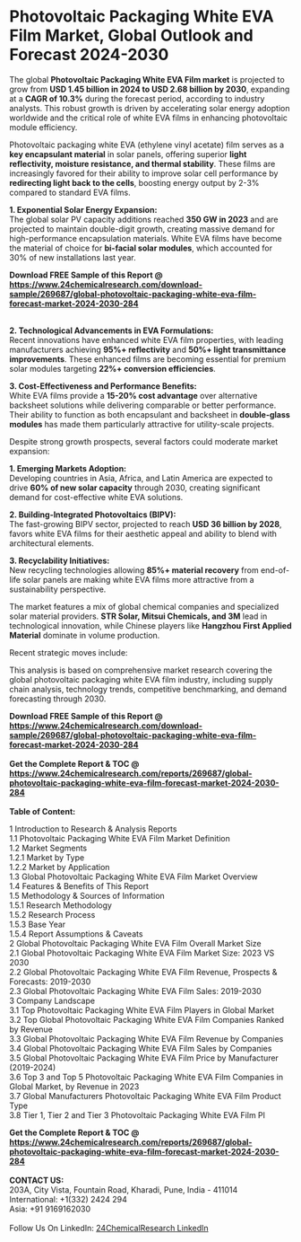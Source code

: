<h1>Photovoltaic Packaging White EVA Film Market, Global Outlook and Forecast 2024-2030</h1><p>The global <strong>Photovoltaic Packaging White EVA Film market</strong> is projected to grow from <strong>USD 1.45 billion in 2024 to USD 2.68 billion by 2030</strong>, expanding at a <strong>CAGR of 10.3%</strong> during the forecast period, according to industry analysts. This robust growth is driven by accelerating solar energy adoption worldwide and the critical role of white EVA films in enhancing photovoltaic module efficiency.</p><p>Photovoltaic packaging white EVA (ethylene vinyl acetate) film serves as a <strong>key encapsulant material</strong> in solar panels, offering superior <strong>light reflectivity, moisture resistance, and thermal stability</strong>. These films are increasingly favored for their ability to improve solar cell performance by <strong>redirecting light back to the cells</strong>, boosting energy output by 2-3% compared to standard EVA films.</p><p><strong>1. Exponential Solar Energy Expansion:</strong><br>
The global solar PV capacity additions reached <strong>350 GW in 2023</strong> and are projected to maintain double-digit growth, creating massive demand for high-performance encapsulation materials. White EVA films have become the material of choice for <strong>bi-facial solar modules</strong>, which accounted for 30% of new installations last year.</p><div><b>Download FREE Sample of this Report @ 
            <a href="https://www.24chemicalresearch.com/download-sample/269687/global-photovoltaic-packaging-white-eva-film-forecast-market-2024-2030-284">
            https://www.24chemicalresearch.com/download-sample/269687/global-photovoltaic-packaging-white-eva-film-forecast-market-2024-2030-284</a></b></div><br><p><strong>2. Technological Advancements in EVA Formulations:</strong><br>
Recent innovations have enhanced white EVA film properties, with leading manufacturers achieving <strong>95%+ reflectivity</strong> and <strong>50%+ light transmittance improvements</strong>. These enhanced films are becoming essential for premium solar modules targeting <strong>22%+ conversion efficiencies</strong>.</p><p><strong>3. Cost-Effectiveness and Performance Benefits:</strong><br>
White EVA films provide a <strong>15-20% cost advantage</strong> over alternative backsheet solutions while delivering comparable or better performance. Their ability to function as both encapsulant and backsheet in <strong>double-glass modules</strong> has made them particularly attractive for utility-scale projects.</p><p>Despite strong growth prospects, several factors could moderate market expansion:</p><p><strong>1. Emerging Markets Adoption:</strong><br>
Developing countries in Asia, Africa, and Latin America are expected to drive <strong>60% of new solar capacity</strong> through 2030, creating significant demand for cost-effective white EVA solutions.</p><p><strong>2. Building-Integrated Photovoltaics (BIPV):</strong><br>
The fast-growing BIPV sector, projected to reach <strong>USD 36 billion by 2028</strong>, favors white EVA films for their aesthetic appeal and ability to blend with architectural elements.</p><p><strong>3. Recyclability Initiatives:</strong><br>
New recycling technologies allowing <strong>85%+ material recovery</strong> from end-of-life solar panels are making white EVA films more attractive from a sustainability perspective.</p><p>The market features a mix of global chemical companies and specialized solar material providers. <strong>STR Solar, Mitsui Chemicals, and 3M</strong> lead in technological innovation, while Chinese players like <strong>Hangzhou First Applied Material</strong> dominate in volume production.</p><p>Recent strategic moves include:</p><p>This analysis is based on comprehensive market research covering the global photovoltaic packaging white EVA film industry, including supply chain analysis, technology trends, competitive benchmarking, and demand forecasting through 2030.</p><div><b>Download FREE Sample of this Report @ 
            <a href="https://www.24chemicalresearch.com/download-sample/269687/global-photovoltaic-packaging-white-eva-film-forecast-market-2024-2030-284">
            https://www.24chemicalresearch.com/download-sample/269687/global-photovoltaic-packaging-white-eva-film-forecast-market-2024-2030-284</a></b></div><br><div><b>Get the Complete Report & TOC @ 
            <a href="https://www.24chemicalresearch.com/reports/269687/global-photovoltaic-packaging-white-eva-film-forecast-market-2024-2030-284">
            https://www.24chemicalresearch.com/reports/269687/global-photovoltaic-packaging-white-eva-film-forecast-market-2024-2030-284</a></b></div><br>
            <b>Table of Content:</b><p>1 Introduction to Research & Analysis Reports<br />
    1.1 Photovoltaic Packaging White EVA Film Market Definition<br />
    1.2 Market Segments<br />
        1.2.1 Market by Type<br />
        1.2.2 Market by Application<br />
    1.3 Global Photovoltaic Packaging White EVA Film Market Overview<br />
    1.4 Features & Benefits of This Report<br />
    1.5 Methodology & Sources of Information<br />
        1.5.1 Research Methodology<br />
        1.5.2 Research Process<br />
        1.5.3 Base Year<br />
        1.5.4 Report Assumptions & Caveats<br />
2 Global Photovoltaic Packaging White EVA Film Overall Market Size<br />
    2.1 Global Photovoltaic Packaging White EVA Film Market Size: 2023 VS 2030<br />
    2.2 Global Photovoltaic Packaging White EVA Film Revenue, Prospects & Forecasts: 2019-2030<br />
    2.3 Global Photovoltaic Packaging White EVA Film Sales: 2019-2030<br />
3 Company Landscape<br />
    3.1 Top Photovoltaic Packaging White EVA Film Players in Global Market<br />
    3.2 Top Global Photovoltaic Packaging White EVA Film Companies Ranked by Revenue<br />
    3.3 Global Photovoltaic Packaging White EVA Film Revenue by Companies<br />
    3.4 Global Photovoltaic Packaging White EVA Film Sales by Companies<br />
    3.5 Global Photovoltaic Packaging White EVA Film Price by Manufacturer (2019-2024)<br />
    3.6 Top 3 and Top 5 Photovoltaic Packaging White EVA Film Companies in Global Market, by Revenue in 2023<br />
    3.7 Global Manufacturers Photovoltaic Packaging White EVA Film Product Type<br />
    3.8 Tier 1, Tier 2 and Tier 3 Photovoltaic Packaging White EVA Film Pl</p><div><b>Get the Complete Report & TOC @ 
            <a href="https://www.24chemicalresearch.com/reports/269687/global-photovoltaic-packaging-white-eva-film-forecast-market-2024-2030-284">
            https://www.24chemicalresearch.com/reports/269687/global-photovoltaic-packaging-white-eva-film-forecast-market-2024-2030-284</a></b></div><br><b>CONTACT US:</b><br>
            203A, City Vista, Fountain Road, Kharadi, Pune, India - 411014<br>
            International: +1(332) 2424 294<br>
            Asia: +91 9169162030 <br><br>
            Follow Us On LinkedIn: <a href="https://www.linkedin.com/company/24chemicalresearch/">24ChemicalResearch LinkedIn</a>